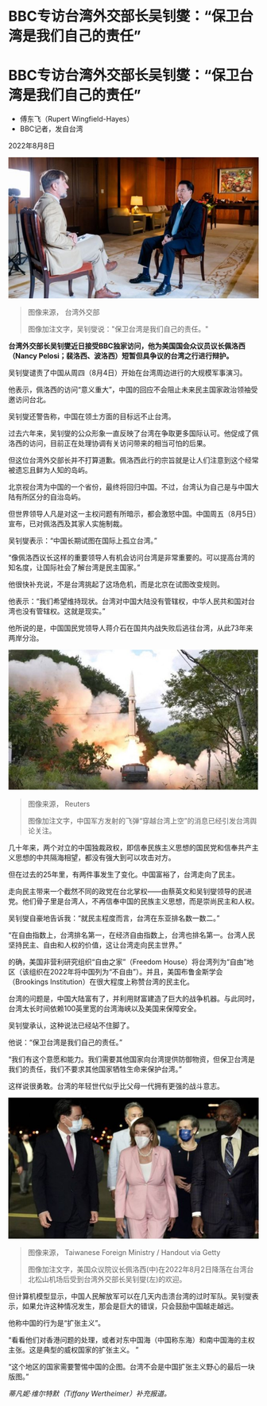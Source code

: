 # BBC专访台湾外交部长吴钊燮：“保卫台湾是我们自己的责任”

#  BBC专访台湾外交部长吴钊燮：“保卫台湾是我们自己的责任”

  * 傅东飞（Rupert Wingfield-Hayes） 
  * BBC记者，发自台湾 

2022年8月8日

![BBC interview](_126228426_76d287af-cf0f-4b42-85fb-18de986d8bfb.jpg)

> 图像来源，  台湾外交部
>
> 图像加注文字，吴钊燮说："保卫台湾是我们自己的责任。"

**台湾外交部长吴钊燮近日接受BBC独家访问，他为美国国会众议员议长佩洛西（Nancy Pelosi；裴洛西、波洛西）短暂但具争议的台湾之行进行辩护。**

吴钊燮谴责了中国从周四（8月4日）开始在台湾周边进行的大规模军事演习。

他表示，佩洛西的访问“意义重大”，中国的回应不会阻止未来民主国家政治领袖受邀访问台北。

吴钊燮还警告称，中国在领土方面的目标远不止台湾。


过去六年来，吴钊燮的公众形象一直反映了台湾在争取更多国际认可。他促成了佩洛西的访问，目前正在处理协调有关访问带来的相当可怕的后果。

但这位台湾外交部长并不打算道歉。佩洛西此行的宗旨就是让人们注意到这个经常被遗忘且鲜为人知的岛屿。

北京视台湾为中国的一个省份，最终将回归中国。不过，台湾认为自己是与中国大陆有所区分的自治岛屿。

但世界领导人凡是对这一主权问题有所暗示，都会激怒中国。中国周五（8月5日）宣布，已对佩洛西及其家人实施制裁。

吴钊燮表示：“中国长期试图在国际上孤立台湾。”

“像佩洛西议长这样的重要领导人有机会访问台湾是非常重要的。可以提高台湾的知名度，让国际社会了解台湾是民主国家。”

他很快补充说，不是台湾挑起了这场危机，而是北京在试图改变规则。

他表示：“我们希望维持现状。台湾对中国大陆没有管辖权，中华人民共和国对台湾也没有管辖权。这就是现实。”

他所说的是，中国国民党领导人蒋介石在国共内战失败后逃往台湾，从此73年来两岸分治。

![中国军方发射的飞弹“穿越台湾上空”的消息已经引发台湾舆论关注。](_126207522_mediaitem126207667.jpg)

> 图像来源，  Reuters
>
> 图像加注文字，中国军方发射的飞弹“穿越台湾上空”的消息已经引发台湾舆论关注。

几十年来，两个对立的中国独裁政权，即信奉民族主义思想的国民党和信奉共产主义思想的中共隔海相望，都没有强大到可以攻击对方。

但在过去的25年里，有两件事发生了变化。中国富裕了，台湾走向了民主。

走向民主带来一个截然不同的政党在台北掌权——由蔡英文和吴钊燮领导的民进党。他们骨子里是台湾人，不再信奉中国的民族主义思想，而是崇尚民主和人权。

吴钊燮自豪地告诉我：“就民主程度而言，台湾在东亚排名数一数二。”

“在自由指数上，台湾排名第一，在经济自由指数上，台湾也排名第一。台湾人民坚持民主、自由和人权的价值，这让台湾走向民主世界。”

的确，美国非营利研究组织“自由之家”（Freedom House）将台湾列为“自由”地区（该组织在2022年将中国列为“不自由”）。并且，美国布鲁金斯学会（Brookings Institution）在很大程度上称赞台湾的民主化。

台湾的问题是，中国大陆富有了，并利用财富建造了巨大的战争机器。与此同时，台湾太长时间依赖100英里宽的台湾海峡以及美国来保障安全。

吴钊燮承认，这种说法已经站不住脚了。

他说：“保卫台湾是我们自己的责任。”

“我们有这个意愿和能力。我们需要其他国家向台湾提供防御物资，但保卫台湾是我们的责任，我们不要求其他国家牺牲生命来保护台湾。”

这样说很勇敢。台湾的年轻世代似乎比父母一代拥有更强的战斗意志。

![。](_126228424_gettyimages-1242267942.jpg)

> 图像来源，  Taiwanese Foreign Ministry / Handout via Getty
>
> 图像加注文字，美国众议院议长佩洛西(中)在2022年8月2日降落在台湾台北松山机场后受到台湾外交部长吴钊燮(左)的欢迎。

但计算机模型显示，中国人民解放军可以在几天内击溃台湾的过时军队。吴钊燮表示，如果允许这种情况发生，那会是巨大的错误，只会鼓励中国越走越远。

他称中国的行为是“扩张主义”。

“看看他们对香港问题的处理，或者对东中国海（中国称东海）和南中国海的主权主张。这是典型的威权国家的扩张主义。 ”

“这个地区的国家需要警惕中国的企图。台湾不会是中国扩张主义野心的最后一块版图。”

_蒂凡妮·维尔特默（Tiffany Wertheimer）补充报道。_


